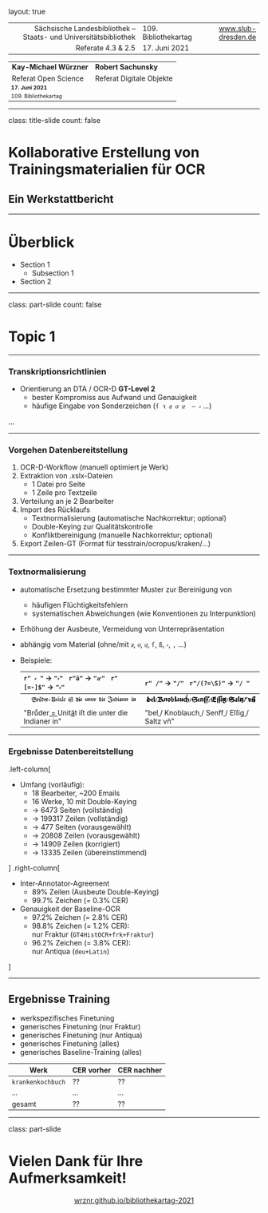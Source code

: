 layout: true
  
<div class="my-header"></div>

<div class="my-footer">
  <table>
    <tr>
      <td style="text-align:right">Sächsische Landesbibliothek – Staats- und Universitätsbibliothek</td>
      <td>109. Bibliothekartag</td>
      <td style="text-align:right"><a href="https://www.slub-dresden.de/">www.slub-dresden.de</a></td>
    </tr>
    <tr>
      <td style="text-align:right">Referate 4.3 & 2.5</td>
      <td>17. Juni 2021</td>
    </tr>
  </table>
</div>

<div class="my-title-footer">
  <table>
    <tr>
      <td style="text-align:left"><b>Kay-Michael Würzner</b></td>
      <td style="text-align:left"><b>Robert Sachunsky</b></td>
    </tr>
    <tr>
      <td style="text-align:left">Referat Open Science</td>
      <td style="text-align:left">Referat Digitale Objekte</td>
    </tr>
    <tr>
      <td style="font-size:8pt"><b>17. Juni 2021</b></td>
    </tr>
    <tr>
      <td style="font-size:8pt">109. Bibliothekartag</td>
    </tr>
  </table>
</div>

---

class: title-slide
count: false

# Kollaborative Erstellung von Trainingsmaterialien für OCR
## Ein Werkstattbericht

---

# Überblick

- Section 1
  + Subsection 1
- Section 2

---

class: part-slide
count: false

# Topic 1

---

### Transkriptionsrichtlinien

- Orientierung an DTA / OCR-D **GT-Level 2**  
  * bester Kompromiss aus Aufwand und Genauigkeit
  * häufige Eingabe von Sonderzeichen (`ſ ꝛ aͤ oͤ uͤ  — ⸗` …)

...

---

### Vorgehen Datenbereitstellung

1. OCR-D-Workflow (manuell optimiert je Werk)
2. Extraktion von .xslx-Dateien
   - 1 Datei pro Seite
   - 1 Zeile pro Textzeile
3. Verteilung an je 2 Bearbeiter
4. Import des Rücklaufs
   - Textnormalisierung (automatische Nachkorrektur; optional)
   - Double-Keying zur Qualitätskontrolle
   - Konfliktbereinigung (manuelle Nachkorrektur; optional)
5. Export Zeilen-GT (Format für tesstrain/ocropus/kraken/...)

---

### Textnormalisierung

- automatische Ersetzung bestimmter Muster zur Bereinigung von
  * häufigen Flüchtigkeitsfehlern
  * systematischen Abweichungen (wie Konventionen zu Interpunktion)
- Erhöhung der Ausbeute, Vermeidung von Unterrepräsentation
- abhängig vom Material (ohne/mit `aͤ`, `oͤ`, `uͤ`, `ſ`, `ß`, `⸗`, `,` …) <!-- oder gemischt -->
- Beispiele:  
   
  | `r" ⸗ "` → `"⸗"` &nbsp; `r"ä"` → `"aͤ"` &nbsp; `r"[=-]$"` → `"⸗"` | `r" /"` → `"/"` &nbsp; `r"/(?=\S)"` → `"/ "` |
  | --- | --- |
  | ![Beispielbild Loskiel](./img/FILE_0007_GT_Page1_Block3_Page1_Block3_line0003.bin.png) | ![Beispielbild Ryff](./img/FILE_0408_GT_Page1_Block1_Page1_Block1_line0023.bin.png) |
  | "Bruͤder<u> = </u>Unit<u>ä</u>t iſt die unter die Indianer in" | "bel<u> </u>/ Knoblauch<u> </u>/ Senff<u> </u>/ Eſſig<u> </u>/ Saltz vñ" |

---

### Ergebnisse Datenbereitstellung

.left-column[
     
- Umfang (vorläufig):
  * 18 Bearbeiter, ~200 Emails
  * 16 Werke, 10 mit Double-Keying
  * → 6473 Seiten (vollständig)
  * → 199317 Zeilen (vollständig)
  * → 477 Seiten (vorausgewählt)
  * → 20808 Zeilen (vorausgewählt)
  * → 14909 Zeilen (korrigiert)
  * → 13335 Zeilen (übereinstimmend)
    
]
.right-column[
  
- Inter-Annotator-Agreement
  * 89% Zeilen (Ausbeute Double-Keying)
  * 99.7% Zeichen (= 0.3% CER)
- Genauigkeit der Baseline-OCR
  * 97.2% Zeichen (= 2.8% CER)
  * 98.8% Zeichen (= 1.2% CER):  
    nur Fraktur (`GT4HistOCR+frk+Fraktur`)
  * 96.2% Zeichen (= 3.8% CER):  
    nur Antiqua (`deu+Latin`)

]


---

## Ergebnisse Training

- werkspezifisches Finetuning
- generisches Finetuning (nur Fraktur)
- generisches Finetuning (nur Antiqua)
- generisches Finetuning (alles)
- generisches Baseline-Training (alles)

| **Werk** | **CER vorher** | **CER nachher** |
| --- | --- | --- |
| `krankenkochbuch` | ?? | ?? |
| ... | ... | ... |
| gesamt | ?? | ?? |


---

class: part-slide

# Vielen Dank für Ihre Aufmerksamkeit!

<center>
<a href="https://wrznr.github.io/bibliothekartag-2021">wrznr.github.io/bibliothekartag-2021</a>
</center>
